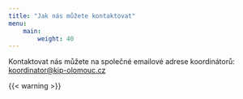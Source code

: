 ```yaml
---
title: "Jak nás můžete kontaktovat"
menu:
    main:
        weight: 40
---
```


Kontaktovat nás můžete na společné emailové adrese koordinátorů:
koordinator@kip-olomouc.cz

{{< warning >}}
